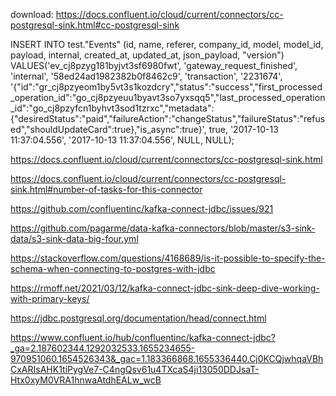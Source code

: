 download: https://docs.confluent.io/cloud/current/connectors/cc-postgresql-sink.html#cc-postgresql-sink


INSERT INTO test."Events"
(id, name, referer, company_id, model, model_id, payload, internal, created_at, updated_at, json_payload, "version")
VALUES('ev_cj8pzyg181byjvt3sf6980fwt', 'gateway_request_finished', 'internal', '58ed24ad1982382b0f8462c9', 'transaction', '2231674', '{"id":"gr_cj8pzyeom1by5vt3s1kozdcry","status":"success","first_processed_operation_id":"go_cj8pzyeuu1byavt3so7yxsqq5","last_processed_operation_id":"go_cj8pzyfcn1byhvt3sod1tzrxc","metadata":{"desiredStatus":"paid","failureAction":"changeStatus","failureStatus":"refused","shouldUpdateCard":true},"is_async":true}', true, '2017-10-13 11:37:04.556', '2017-10-13 11:37:04.556', NULL, NULL);


https://docs.confluent.io/cloud/current/connectors/cc-postgresql-sink.html

https://docs.confluent.io/cloud/current/connectors/cc-postgresql-sink.html#number-of-tasks-for-this-connector

https://github.com/confluentinc/kafka-connect-jdbc/issues/921

https://github.com/pagarme/data-kafka-connectors/blob/master/s3-sink-data/s3-sink-data-big-four.yml

https://stackoverflow.com/questions/4168689/is-it-possible-to-specify-the-schema-when-connecting-to-postgres-with-jdbc


https://rmoff.net/2021/03/12/kafka-connect-jdbc-sink-deep-dive-working-with-primary-keys/

https://jdbc.postgresql.org/documentation/head/connect.html

https://www.confluent.io/hub/confluentinc/kafka-connect-jdbc?_ga=2.187602344.1292032533.1655234655-970951060.1654526343&_gac=1.183366868.1655336440.Cj0KCQjwhqaVBhCxARIsAHK1tiPygVe7-C4ngQsv61u4TXcaS4ji13050DDJsaT-Htx0xyM0VRA1hnwaAtdhEALw_wcB